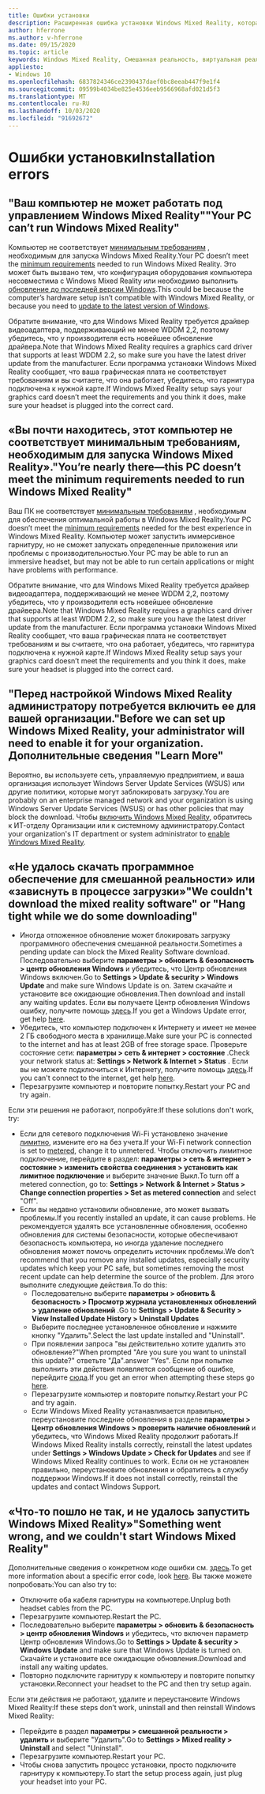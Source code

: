 ```yaml
---
title: Ошибки установки
description: Расширенная ошибка установки Windows Mixed Reality, которая выходит за пределы стандартной документации по поддержке пользователей.
author: hferrone
ms.author: v-hferrone
ms.date: 09/15/2020
ms.topic: article
keywords: Windows Mixed Reality, Смешанная реальность, виртуальная реальность, VR, MR, устранение неполадок, ошибки, Справка, поддержка, установка
appliesto:
- Windows 10
ms.openlocfilehash: 6837824346ce2390437daef0bc8eeab447f9e1f4
ms.sourcegitcommit: 09599b4034be825e4536eeb9566968afd021d5f3
ms.translationtype: MT
ms.contentlocale: ru-RU
ms.lasthandoff: 10/03/2020
ms.locfileid: "91692672"
---
```

# <a name="installation-errors"></a><span data-ttu-id="5391f-104">Ошибки установки</span><span class="sxs-lookup"><span data-stu-id="5391f-104">Installation errors</span></span>

## <a name="your-pc-cant-run-windows-mixed-reality"></a><span data-ttu-id="5391f-105">"Ваш компьютер не может работать под управлением Windows Mixed Reality"</span><span class="sxs-lookup"><span data-stu-id="5391f-105">"Your PC can’t run Windows Mixed Reality"</span></span>

<span data-ttu-id="5391f-106">Компьютер не соответствует [минимальным требованиям](https://support.microsoft.com/en-us/help/4039260/windows-10-mixed-reality-pc-hardware-guidelines) , необходимым для запуска Windows Mixed Reality.</span><span class="sxs-lookup"><span data-stu-id="5391f-106">Your PC doesn’t meet the [minimum requirements](https://support.microsoft.com/en-us/help/4039260/windows-10-mixed-reality-pc-hardware-guidelines) needed to run Windows Mixed Reality.</span></span> <span data-ttu-id="5391f-107">Это может быть вызвано тем, что конфигурация оборудования компьютера несовместима с Windows Mixed Reality или необходимо выполнить [обновление до последней версии Windows](https://support.microsoft.com/en-us/help/12373/windows-update-faq).</span><span class="sxs-lookup"><span data-stu-id="5391f-107">This could be because the computer’s hardware setup isn’t compatible with Windows Mixed Reality, or because you need to [update to the latest version of Windows](https://support.microsoft.com/en-us/help/12373/windows-update-faq).</span></span> 

<span data-ttu-id="5391f-108">Обратите внимание, что для Windows Mixed Reality требуется драйвер видеоадаптера, поддерживающий не менее WDDM 2,2, поэтому убедитесь, что у производителя есть новейшее обновление драйвера.</span><span class="sxs-lookup"><span data-stu-id="5391f-108">Note that Windows Mixed Reality requires a graphics card driver that supports at least WDDM 2.2, so make sure you have the latest driver update from the manufacturer.</span></span> <span data-ttu-id="5391f-109">Если программа установки Windows Mixed Reality сообщает, что ваша графическая плата не соответствует требованиям и вы считаете, что она работает, убедитесь, что гарнитура подключена к нужной карте.</span><span class="sxs-lookup"><span data-stu-id="5391f-109">If Windows Mixed Reality setup says your graphics card doesn’t meet the requirements and you think it does, make sure your headset is plugged into the correct card.</span></span>

## <a name="youre-nearly-therethis-pc-doesnt-meet-the-minimum-requirements-needed-to-run-windows-mixed-reality"></a><span data-ttu-id="5391f-110">«Вы почти находитесь, этот компьютер не соответствует минимальным требованиям, необходимым для запуска Windows Mixed Reality».</span><span class="sxs-lookup"><span data-stu-id="5391f-110">"You’re nearly there—this PC doesn’t meet the minimum requirements needed to run Windows Mixed Reality"</span></span>

<span data-ttu-id="5391f-111">Ваш ПК не соответствует [минимальным требованиям](https://support.microsoft.com/en-us/help/4039260/windows-10-mixed-reality-pc-hardware-guidelines) , необходимым для обеспечения оптимальной работы в Windows Mixed Reality.</span><span class="sxs-lookup"><span data-stu-id="5391f-111">Your PC doesn’t meet the [minimum requirements](https://support.microsoft.com/en-us/help/4039260/windows-10-mixed-reality-pc-hardware-guidelines) needed for the best experience in Windows Mixed Reality.</span></span> <span data-ttu-id="5391f-112">Компьютер может запустить иммерсивное гарнитуру, но не сможет запускать определенные приложения или проблемы с производительностью.</span><span class="sxs-lookup"><span data-stu-id="5391f-112">Your PC may be able to run an immersive headset, but may not be able to run certain applications or might have problems with performance.</span></span>

<span data-ttu-id="5391f-113">Обратите внимание, что для Windows Mixed Reality требуется драйвер видеоадаптера, поддерживающий не менее WDDM 2,2, поэтому убедитесь, что у производителя есть новейшее обновление драйвера.</span><span class="sxs-lookup"><span data-stu-id="5391f-113">Note that Windows Mixed Reality requires a graphics card driver that supports at least WDDM 2.2, so make sure you have the latest driver update from the manufacturer.</span></span> <span data-ttu-id="5391f-114">Если программа установки Windows Mixed Reality сообщает, что ваша графическая плата не соответствует требованиям и вы считаете, что она работает, убедитесь, что гарнитура подключена к нужной карте.</span><span class="sxs-lookup"><span data-stu-id="5391f-114">If Windows Mixed Reality setup says your graphics card doesn’t meet the requirements and you think it does, make sure your headset is plugged into the correct card.</span></span>

## <a name="before-we-can-set-up-windows-mixed-reality-your-administrator-will-need-to-enable-it-for-your-organization-learn-more"></a><span data-ttu-id="5391f-115">"Перед настройкой Windows Mixed Reality администратору потребуется включить ее для вашей организации.</span><span class="sxs-lookup"><span data-stu-id="5391f-115">"Before we can set up Windows Mixed Reality, your administrator will need to enable it for your organization.</span></span> <span data-ttu-id="5391f-116">Дополнительные сведения "</span><span class="sxs-lookup"><span data-stu-id="5391f-116">Learn More"</span></span>

<span data-ttu-id="5391f-117">Вероятно, вы используете сеть, управляемую предприятием, и ваша организация использует Windows Server Update Services (WSUS) или другие политики, которые могут заблокировать загрузку.</span><span class="sxs-lookup"><span data-stu-id="5391f-117">You are probably on an enterprise managed network and your organization is using Windows Server Update Services (WSUS) or has other policies that may block the download.</span></span> <span data-ttu-id="5391f-118">Чтобы [включить Windows Mixed Reality](https://docs.microsoft.com/windows/application-management/manage-windows-mixed-reality#enable), обратитесь к ИТ-отделу Организации или к системному администратору.</span><span class="sxs-lookup"><span data-stu-id="5391f-118">Contact your organization's IT department or system administrator to [enable Windows Mixed Reality](https://docs.microsoft.com/windows/application-management/manage-windows-mixed-reality#enable).</span></span>

## <a name="we-couldnt-download-the-mixed-reality-software-or-hang-tight-while-we-do-some-downloading"></a><span data-ttu-id="5391f-119">«Не удалось скачать программное обеспечение для смешанной реальности» или «зависнуть в процессе загрузки»</span><span class="sxs-lookup"><span data-stu-id="5391f-119">"We couldn't download the mixed reality software" or "Hang tight while we do some downloading"</span></span>

* <span data-ttu-id="5391f-120">Иногда отложенное обновление может блокировать загрузку программного обеспечения смешанной реальности.</span><span class="sxs-lookup"><span data-stu-id="5391f-120">Sometimes a pending update can block the Mixed Reality Software download.</span></span> <span data-ttu-id="5391f-121">Последовательно выберите **параметры > обновить & безопасность > центр обновления Windows** и убедитесь, что Центр обновления Windows включен.</span><span class="sxs-lookup"><span data-stu-id="5391f-121">Go to **Settings > Update & security > Windows Update** and make sure Windows Update is on.</span></span> <span data-ttu-id="5391f-122">Затем скачайте и установите все ожидающие обновления.</span><span class="sxs-lookup"><span data-stu-id="5391f-122">Then download and install any waiting updates.</span></span> <span data-ttu-id="5391f-123">Если вы получаете Центр обновления Windows ошибку, получите помощь [здесь](https://support.microsoft.com/en-us/help/10164/fix-windows-update-errors).</span><span class="sxs-lookup"><span data-stu-id="5391f-123">If you get a Windows Update error, get help [here](https://support.microsoft.com/en-us/help/10164/fix-windows-update-errors).</span></span>
* <span data-ttu-id="5391f-124">Убедитесь, что компьютер подключен к Интернету и имеет не менее 2 ГБ свободного места в хранилище.</span><span class="sxs-lookup"><span data-stu-id="5391f-124">Make sure your PC is connected to the internet and has at least 2GB of free storage space.</span></span> <span data-ttu-id="5391f-125">Проверьте состояние сети: **параметры > сеть & интернет > состояние** .</span><span class="sxs-lookup"><span data-stu-id="5391f-125">Check your network status at: **Settings > Network & Internet > Status** .</span></span> <span data-ttu-id="5391f-126">Если вы не можете подключиться к Интернету, получите помощь [здесь](https://support.microsoft.com/en-us/help/10741/windows-10-fix-network-connection-issues).</span><span class="sxs-lookup"><span data-stu-id="5391f-126">If you can't connect to the internet, get help [here](https://support.microsoft.com/en-us/help/10741/windows-10-fix-network-connection-issues).</span></span>  
* <span data-ttu-id="5391f-127">Перезагрузите компьютер и повторите попытку.</span><span class="sxs-lookup"><span data-stu-id="5391f-127">Restart your PC and try again.</span></span> 

<span data-ttu-id="5391f-128">Если эти решения не работают, попробуйте:</span><span class="sxs-lookup"><span data-stu-id="5391f-128">If these solutions don't work, try:</span></span>
* <span data-ttu-id="5391f-129">Если для сетевого подключения Wi-Fi установлено значение [лимитно](https://support.microsoft.com/en-us/help/17452/windows-metered-internet-connections-faq), измените его на без учета.</span><span class="sxs-lookup"><span data-stu-id="5391f-129">If your Wi-Fi network connection is set to [metered](https://support.microsoft.com/en-us/help/17452/windows-metered-internet-connections-faq), change it to unmetered.</span></span> <span data-ttu-id="5391f-130">Чтобы отключить лимитное подключение, перейдите в раздел: **параметры > сеть & интернет > состояние > изменить свойства соединения > установить как лимитное подключение** и выберите значение Выкл.</span><span class="sxs-lookup"><span data-stu-id="5391f-130">To turn off a metered connection, go to: **Settings > Network & Internet > Status > Change connection properties > Set as metered connection** and select "Off".</span></span>  
* <span data-ttu-id="5391f-131">Если вы недавно установили обновление, это может вызвать проблемы.</span><span class="sxs-lookup"><span data-stu-id="5391f-131">If you recently installed an update, it can cause problems.</span></span> <span data-ttu-id="5391f-132">Не рекомендуется удалять все установленные обновления, особенно обновления для системы безопасности, которые обеспечивают безопасность компьютера, но иногда удаление последнего обновления может помочь определить источник проблемы.</span><span class="sxs-lookup"><span data-stu-id="5391f-132">We don’t recommend that you remove any installed updates, especially security updates which keep your PC safe, but sometimes removing the most recent update can help determine the source of the problem.</span></span> <span data-ttu-id="5391f-133">Для этого выполните следующие действия.</span><span class="sxs-lookup"><span data-stu-id="5391f-133">To do this:</span></span> 
    * <span data-ttu-id="5391f-134">Последовательно выберите **параметры > обновить & безопасность > Просмотр журнала установленных обновлений > удаление обновлений** .</span><span class="sxs-lookup"><span data-stu-id="5391f-134">Go to **Settings > Update & Security > View Installed Update History > Uninstall Updates**</span></span>
    * <span data-ttu-id="5391f-135">Выберите последнее установленное обновление и нажмите кнопку "Удалить".</span><span class="sxs-lookup"><span data-stu-id="5391f-135">Select the last update installed and "Uninstall".</span></span>
    * <span data-ttu-id="5391f-136">При появлении запроса "вы действительно хотите удалить это обновление?"</span><span class="sxs-lookup"><span data-stu-id="5391f-136">When prompted "Are you sure you want to uninstall this update?"</span></span> <span data-ttu-id="5391f-137">ответьте "Да".</span><span class="sxs-lookup"><span data-stu-id="5391f-137">answer "Yes".</span></span> <span data-ttu-id="5391f-138">Если при попытке выполнить эти действия появляется сообщение об ошибке, перейдите [сюда](https://support.microsoft.com/en-us/help/10164/fix-windows-update-errors).</span><span class="sxs-lookup"><span data-stu-id="5391f-138">If you get an error when attempting these steps go [here](https://support.microsoft.com/en-us/help/10164/fix-windows-update-errors).</span></span> 
    * <span data-ttu-id="5391f-139">Перезагрузите компьютер и повторите попытку.</span><span class="sxs-lookup"><span data-stu-id="5391f-139">Restart your PC and try again.</span></span> 
    * <span data-ttu-id="5391f-140">Если Windows Mixed Reality устанавливается правильно, переустановите последние обновления в разделе **параметры > Центр обновления Windows > проверить наличие обновлений** и убедитесь, что Windows Mixed Reality продолжит работать.</span><span class="sxs-lookup"><span data-stu-id="5391f-140">If Windows Mixed Reality installs correctly, reinstall the latest updates under **Settings > Windows Update > Check for Updates** and see if Windows Mixed Reality continues to work.</span></span> <span data-ttu-id="5391f-141">Если он не установлен правильно, переустановите обновления и обратитесь в службу поддержки Windows.</span><span class="sxs-lookup"><span data-stu-id="5391f-141">If it does not install correctly, reinstall the updates and contact Windows Support.</span></span> 

## <a name="something-went-wrong-and-we-couldnt-start-windows-mixed-reality"></a><span data-ttu-id="5391f-142">«Что-то пошло не так, и не удалось запустить Windows Mixed Reality»</span><span class="sxs-lookup"><span data-stu-id="5391f-142">"Something went wrong, and we couldn't start Windows Mixed Reality"</span></span>
<span data-ttu-id="5391f-143">Дополнительные сведения о конкретном коде ошибки см. [здесь](error-codes.md).</span><span class="sxs-lookup"><span data-stu-id="5391f-143">To get more information about a specific error code, look [here](error-codes.md).</span></span> <span data-ttu-id="5391f-144">Вы также можете попробовать:</span><span class="sxs-lookup"><span data-stu-id="5391f-144">You can also try to:</span></span>

* <span data-ttu-id="5391f-145">Отключите оба кабеля гарнитуры на компьютере.</span><span class="sxs-lookup"><span data-stu-id="5391f-145">Unplug both headset cables from the PC.</span></span>
* <span data-ttu-id="5391f-146">Перезагрузите компьютер.</span><span class="sxs-lookup"><span data-stu-id="5391f-146">Restart the PC.</span></span>
* <span data-ttu-id="5391f-147">Последовательно выберите **параметры > обновить & безопасность > центр обновления Windows** и убедитесь, что включен параметр Центр обновления Windows.</span><span class="sxs-lookup"><span data-stu-id="5391f-147">Go to **Settings > Update & security > Windows Update** and make sure that Windows Update is turned on.</span></span> <span data-ttu-id="5391f-148">Скачайте и установите все ожидающие обновления.</span><span class="sxs-lookup"><span data-stu-id="5391f-148">Download and install any waiting updates.</span></span>
* <span data-ttu-id="5391f-149">Повторно подключите гарнитуру к компьютеру и повторите попытку установки.</span><span class="sxs-lookup"><span data-stu-id="5391f-149">Reconnect your headset to the PC and then try setup again.</span></span>

<span data-ttu-id="5391f-150">Если эти действия не работают, удалите и переустановите Windows Mixed Reality:</span><span class="sxs-lookup"><span data-stu-id="5391f-150">If these steps don’t work, uninstall and then reinstall Windows Mixed Reality:</span></span>
* <span data-ttu-id="5391f-151">Перейдите в раздел **параметры > смешанной реальности > удалить** и выберите "Удалить".</span><span class="sxs-lookup"><span data-stu-id="5391f-151">Go to **Settings > Mixed reality > Uninstall** and select "Uninstall".</span></span> 
* <span data-ttu-id="5391f-152">Перезагрузите компьютер.</span><span class="sxs-lookup"><span data-stu-id="5391f-152">Restart your PC.</span></span> 
* <span data-ttu-id="5391f-153">Чтобы снова запустить процесс установки, просто подключите гарнитуру к компьютеру.</span><span class="sxs-lookup"><span data-stu-id="5391f-153">To start the setup process again, just plug your headset into your PC.</span></span>
